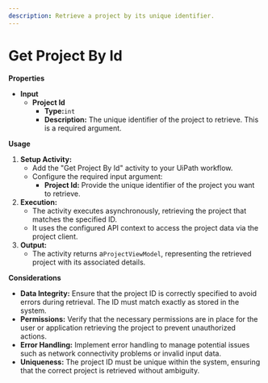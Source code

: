 ```yaml
---
description: Retrieve a project by its unique identifier.
---
```


# Get Project By Id

**Properties**

* **Input**
  * **Project Id**
    * **Type:**`int`
    * **Description:** The unique identifier of the project to retrieve. This is a required argument.

**Usage**

1. **Setup Activity:**
   * Add the "Get Project By Id" activity to your UiPath workflow.
   * Configure the required input argument:
     * **Project Id:** Provide the unique identifier of the project you want to retrieve.
2. **Execution:**
   * The activity executes asynchronously, retrieving the project that matches the specified ID.
   * It uses the configured API context to access the project data via the project client.
3. **Output:**
   * The activity returns a`ProjectViewModel`, representing the retrieved project with its associated details.

**Considerations**

* **Data Integrity:** Ensure that the project ID is correctly specified to avoid errors during retrieval. The ID must match exactly as stored in the system.
* **Permissions:** Verify that the necessary permissions are in place for the user or application retrieving the project to prevent unauthorized actions.
* **Error Handling:** Implement error handling to manage potential issues such as network connectivity problems or invalid input data.
* **Uniqueness:** The project ID must be unique within the system, ensuring that the correct project is retrieved without ambiguity.

